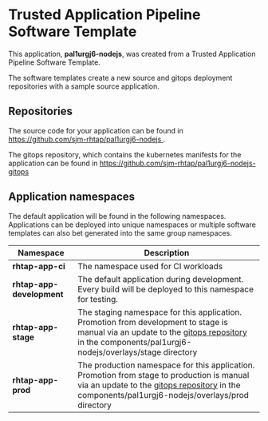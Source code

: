 # Trusted Application Pipeline Software Template

This application, **pal1urgj6-nodejs**, was created from a Trusted Application Pipeline Software Template.

The software templates create a new source and gitops deployment repositories with a sample source application. 

## Repositories

The source code for your application can be found in [https://github.com/sjm-rhtap/pal1urgj6-nodejs ](https://github.com/sjm-rhtap/pal1urgj6-nodejs ).
 
The gitops repository, which contains the kubernetes manifests for the application can be found in 
[https://github.com/sjm-rhtap/pal1urgj6-nodejs-gitops ](https://github.com/sjm-rhtap/pal1urgj6-nodejs-gitops ) 

## Application namespaces 

The default application will be found in the following namespaces. Applications can be deployed into unique namespaces or multiple software templates can also bet generated into the same group namespaces.  

|  Namespace   |  Description   |  
| -------- | -------- |
| **rhtap-app-ci** | The namespace used for CI workloads |
| **rhtap-app-development** | The default application during development. Every build will be deployed to this namespace for testing. |
| **rhtap-app-stage** | The staging namespace for this application. Promotion from development to stage is manual via an update to the [gitops repository](https://github.com/sjm-rhtap/pal1urgj6-nodejs-gitops ) in the components/pal1urgj6-nodejs/overlays/stage directory |
| **rhtap-app-prod** | The production namespace for this application. Promotion from stage to production is manual via an update to the [gitops repository](https://github.com/sjm-rhtap/pal1urgj6-nodejs-gitops ) in the components/pal1urgj6-nodejs/overlays/prod directory |
